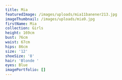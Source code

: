 ```yaml
---
title: Mia
featuredImage: /images/uploads/mia11banener213.jpg
imageThumbnail: /images/uploads/mia9.jpg
firstName: Mia
collection: Girls
height: 169cm
bust: 76cm
waist: 67cm
hips: 86cm
size: '12'
shoeSize: '8'
hair: 'Blonde '
eyes: Blue
imagePortfolio: []
---
```


